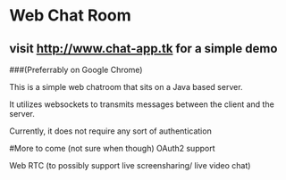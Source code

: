 # Web Chat Room

## visit http://www.chat-app.tk for a simple demo 
###(Preferrably on Google Chrome)

This is a simple web chatroom that sits on a Java based server. 

It utilizes websockets to transmits messages between the client and the server. 

Currently, it does not require any sort of authentication

#More to come (not sure when though)
OAuth2 support

Web RTC (to possibly support live screensharing/ live video chat)


